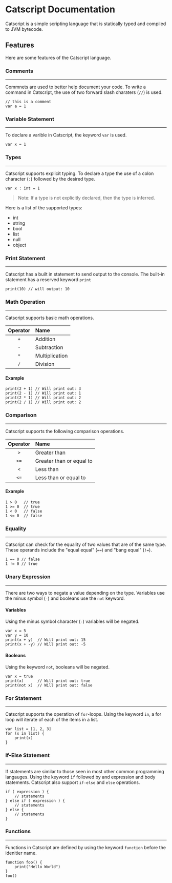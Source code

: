 # Catscript Documentation

Catscript is a simple scripting language that is statically typed and compiled to JVM bytecode.

## Features

Here are some features of the Catscript language.

### Comments

--- 

Commnets are used to better help document your code. To write a command in Catscript, the use of two forward slash charaters (`//`) is used.

    // this is a comment
    var a = 1

### Variable Statement

---

To declare a varible in Catscript, the keyword `var` is used.

    var x = 1

### Types

---

Catscript supports explicit typing. To declare a type the use of a colon character (`:`) followed by the desired type.

    var x : int = 1

> Note: If a type is not explicitly declared, then the type is inferred.

Here is a list of the supported types:

- int
- string
- bool
- list
- null
- object

### Print Statement

---

Catscript has a built in statement to send output to the console. The built-in statement has a reserved keyword `print`

    print(10) // will output: 10

### Math Operation

---

Catscript supports basic math operations.

| Operator | Name |
| :--: | :-- |
| `+` | Addition |
| `-` | Subtraction |
| `*` | Multiplication |
| `/` | Division |

#### Example

    print(2 + 1) // Will print out: 3
    print(2 - 1) // Will print out: 1
    print(2 * 1) // Will print out: 2
    print(2 / 1) // Will print out: 2

### Comparison

---

Catscript supports the following comparison operations.

| Operator | Name |
| :--: | :-- |
| `>` | Greater than |
| `>=` | Greater than or equal to |
| `<` | Less than |
| `<=` | Less than or equal to |

#### Example

    1 > 0   // true
    1 >= 0  // true
    1 < 0   // false
    1 <= 0  // false

### Equality

---

Catscript can check for the equality of two values that are of the same type.
These operands include the "equal equal" (`==`) and "bang equal" (`!=`).

    1 == 0 // false
    1 != 0 // true

### Unary Expression

---

There are two ways to negate a value depending on the type.
Variables use the minus symbol (`-`) and booleans use the `not` keyword.

#### Variables

Using the minus symbol character (`-`) variables will be negated.

    var x = 5
    var y = 10
    print(x + y)  // Will print out: 15
    print(x + -y) // Will print out: -5

#### Booleans

Using the keyword `not`, booleans will be negated.

    var x = true
    print(x)      // Will print out: true
    print(not x)  // Will print out: false

### For Statement

---

Catscript supports the operation of `for`-loops. Using the keyword `in`, a for loop will iterate of each of the items in a list.

    var list = [1, 2, 3]
    for (x in list) {
        print(x)
    }

### If-Else Statement

---

If statements are similar to those seen in most other common programming langauges. Using the keyword `if` followed by and expression and body statements. Catscript also support `if-else` and `else` operations.

    if ( expression ) {
        // statements
    } else if ( expression ) {
        // statements
    } else {
        // statements
    }

### Functions

---

Functions in Catscript are defined by using the keyword `function` before the idenitier name.

    function foo() {
        print("Hello World")
    }
    foo()
